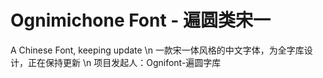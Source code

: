 # Ognimichone Font - 遍圆类宋一
A Chinese Font, keeping update \n
一款宋一体风格的中文字体，为全字库设计，正在保持更新
\n
项目发起人：Ognifont-遍圆字库

